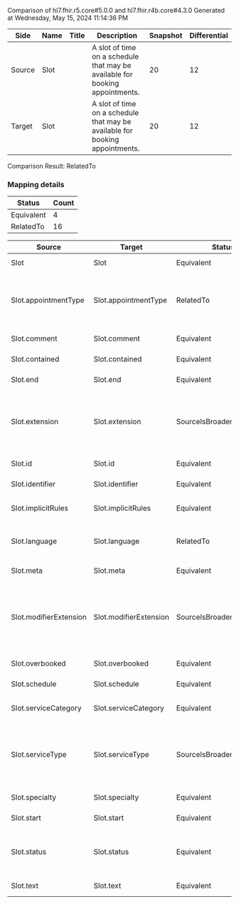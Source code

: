 Comparison of hl7.fhir.r5.core#5.0.0 and hl7.fhir.r4b.core#4.3.0
Generated at Wednesday, May 15, 2024 11:14:36 PM

| Side | Name | Title | Description | Snapshot | Differential |
| --- | --- | --- | --- | --- | --- |
| Source | Slot |  | A slot of time on a schedule that may be available for booking appointments. | 20 | 12 |
| Target | Slot |  | A slot of time on a schedule that may be available for booking appointments. | 20 | 12 |


Comparison Result: RelatedTo


### Mapping details

| Status | Count |
| ------ | ----- |
Equivalent | 4 |
RelatedTo | 16 |


| Source | Target | Status | Message |
| ------ | ------ | ------ | ------- |
| Slot | Slot | Equivalent | R5 `Slot` maps as Equivalent to R4B `Slot` |
| Slot.appointmentType | Slot.appointmentType | RelatedTo | R5 `Slot.appointmentType` maps as RelatedTo to R4B `Slot.appointmentType` - appointmentType changed from array to scalar (max cardinality from * to 1) |
| Slot.comment | Slot.comment | Equivalent | R5 `Slot.comment` maps as Equivalent to R4B `Slot.comment` |
| Slot.contained | Slot.contained | Equivalent | R5 `Slot.contained` maps as Equivalent to R4B `Slot.contained` |
| Slot.end | Slot.end | Equivalent | R5 `Slot.end` maps as Equivalent to R4B `Slot.end` |
| Slot.extension | Slot.extension | SourceIsBroaderThanTarget | R5 `Slot.extension` maps as SourceIsBroaderThanTarget to R4B `Slot.extension` - extension has change due to type change: R5 `extension` `Extension` maps as SourceIsBroaderThanTarget for R4B `extension` |
| Slot.id | Slot.id | Equivalent | R5 `Slot.id` maps as Equivalent to R4B `Slot.id` |
| Slot.identifier | Slot.identifier | Equivalent | R5 `Slot.identifier` maps as Equivalent to R4B `Slot.identifier` |
| Slot.implicitRules | Slot.implicitRules | Equivalent | R5 `Slot.implicitRules` maps as Equivalent to R4B `Slot.implicitRules` |
| Slot.language | Slot.language | RelatedTo | R5 `Slot.language` maps as RelatedTo to R4B `Slot.language` - language changed the binding strength from Required to Preferred |
| Slot.meta | Slot.meta | Equivalent | R5 `Slot.meta` maps as Equivalent to R4B `Slot.meta` |
| Slot.modifierExtension | Slot.modifierExtension | SourceIsBroaderThanTarget | R5 `Slot.modifierExtension` maps as SourceIsBroaderThanTarget to R4B `Slot.modifierExtension` - modifierExtension has change due to type change: R5 `modifierExtension` `Extension` maps as SourceIsBroaderThanTarget for R4B `modifierExtension` |
| Slot.overbooked | Slot.overbooked | Equivalent | R5 `Slot.overbooked` maps as Equivalent to R4B `Slot.overbooked` |
| Slot.schedule | Slot.schedule | Equivalent | R5 `Slot.schedule` maps as Equivalent to R4B `Slot.schedule` |
| Slot.serviceCategory | Slot.serviceCategory | Equivalent | R5 `Slot.serviceCategory` maps as Equivalent to R4B `Slot.serviceCategory` |
| Slot.serviceType | Slot.serviceType | SourceIsBroaderThanTarget | R5 `Slot.serviceType` maps as SourceIsBroaderThanTarget to R4B `Slot.serviceType` - serviceType has change due to type change: R5 serviceType CodeableReference has no equivalent or mapped type in R4B serviceType |
| Slot.specialty | Slot.specialty | Equivalent | R5 `Slot.specialty` maps as Equivalent to R4B `Slot.specialty` |
| Slot.start | Slot.start | Equivalent | R5 `Slot.start` maps as Equivalent to R4B `Slot.start` |
| Slot.status | Slot.status | Equivalent | R5 `Slot.status` maps as Equivalent to R4B `Slot.status` - status has compatible required binding for code type: http://hl7.org/fhir/ValueSet/slotstatus|5.0.0 and http://hl7.org/fhir/ValueSet/slotstatus|4.3.0 (Equivalent) |
| Slot.text | Slot.text | Equivalent | R5 `Slot.text` maps as Equivalent to R4B `Slot.text` |


